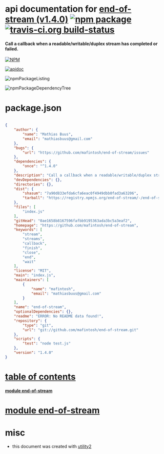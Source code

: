 # api documentation for  [end-of-stream (v1.4.0)](https://github.com/mafintosh/end-of-stream)  [![npm package](https://img.shields.io/npm/v/npmdoc-end-of-stream.svg?style=flat-square)](https://www.npmjs.org/package/npmdoc-end-of-stream) [![travis-ci.org build-status](https://api.travis-ci.org/npmdoc/node-npmdoc-end-of-stream.svg)](https://travis-ci.org/npmdoc/node-npmdoc-end-of-stream)
#### Call a callback when a readable/writable/duplex stream has completed or failed.

[![NPM](https://nodei.co/npm/end-of-stream.png?downloads=true)](https://www.npmjs.com/package/end-of-stream)

[![apidoc](https://npmdoc.github.io/node-npmdoc-end-of-stream/build/screenCapture.buildNpmdoc.browser._2Fhome_2Ftravis_2Fbuild_2Fnpmdoc_2Fnode-npmdoc-end-of-stream_2Ftmp_2Fbuild_2Fapidoc.html.png)](https://npmdoc.github.io/node-npmdoc-end-of-stream/build/apidoc.html)

![npmPackageListing](https://npmdoc.github.io/node-npmdoc-end-of-stream/build/screenCapture.npmPackageListing.svg)

![npmPackageDependencyTree](https://npmdoc.github.io/node-npmdoc-end-of-stream/build/screenCapture.npmPackageDependencyTree.svg)



# package.json

```json

{
    "author": {
        "name": "Mathias Buus",
        "email": "mathiasbuus@gmail.com"
    },
    "bugs": {
        "url": "https://github.com/mafintosh/end-of-stream/issues"
    },
    "dependencies": {
        "once": "^1.4.0"
    },
    "description": "Call a callback when a readable/writable/duplex stream has completed or failed.",
    "devDependencies": {},
    "directories": {},
    "dist": {
        "shasum": "7a90d833efda6cfa6eac0f4949dbb0fad3a63206",
        "tarball": "https://registry.npmjs.org/end-of-stream/-/end-of-stream-1.4.0.tgz"
    },
    "files": [
        "index.js"
    ],
    "gitHead": "0ae1658b8167596fafbb9195363ada3bc5a3eaf2",
    "homepage": "https://github.com/mafintosh/end-of-stream",
    "keywords": [
        "stream",
        "streams",
        "callback",
        "finish",
        "close",
        "end",
        "wait"
    ],
    "license": "MIT",
    "main": "index.js",
    "maintainers": [
        {
            "name": "mafintosh",
            "email": "mathiasbuus@gmail.com"
        }
    ],
    "name": "end-of-stream",
    "optionalDependencies": {},
    "readme": "ERROR: No README data found!",
    "repository": {
        "type": "git",
        "url": "git://github.com/mafintosh/end-of-stream.git"
    },
    "scripts": {
        "test": "node test.js"
    },
    "version": "1.4.0"
}
```



# <a name="apidoc.tableOfContents"></a>[table of contents](#apidoc.tableOfContents)

#### [module end-of-stream](#apidoc.module.end-of-stream)



# <a name="apidoc.module.end-of-stream"></a>[module end-of-stream](#apidoc.module.end-of-stream)



# misc
- this document was created with [utility2](https://github.com/kaizhu256/node-utility2)
